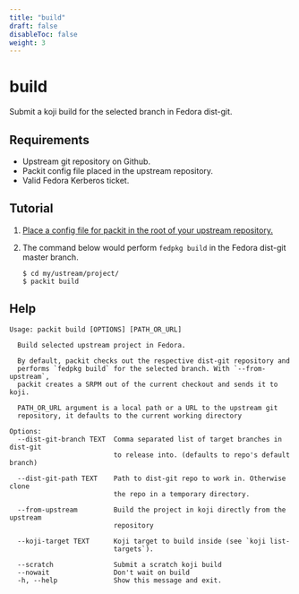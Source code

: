 ```yaml
---
title: "build"
draft: false
disableToc: false
weight: 3
---
```


# build

Submit a koji build for the selected branch in Fedora dist-git.

## Requirements

* Upstream git repository on Github.
* Packit config file placed in the upstream repository.
* Valid Fedora Kerberos ticket.


## Tutorial

1. [Place a config file for packit in the root of your upstream repository.](/docs/configuration/)

2. The command below would perform `fedpkg build` in the Fedora dist-git master branch.
    ```
    $ cd my/ustream/project/
    $ packit build
    ```


## Help

    Usage: packit build [OPTIONS] [PATH_OR_URL]
    
      Build selected upstream project in Fedora.
    
      By default, packit checks out the respective dist-git repository and
      performs `fedpkg build` for the selected branch. With `--from-upstream`,
      packit creates a SRPM out of the current checkout and sends it to koji.
    
      PATH_OR_URL argument is a local path or a URL to the upstream git
      repository, it defaults to the current working directory
    
    Options:
      --dist-git-branch TEXT  Comma separated list of target branches in dist-git
                              to release into. (defaults to repo's default branch)
    
      --dist-git-path TEXT    Path to dist-git repo to work in. Otherwise clone
                              the repo in a temporary directory.
    
      --from-upstream         Build the project in koji directly from the upstream
                              repository
    
      --koji-target TEXT      Koji target to build inside (see `koji list-
                              targets`).
    
      --scratch               Submit a scratch koji build
      --nowait                Don't wait on build
      -h, --help              Show this message and exit.


